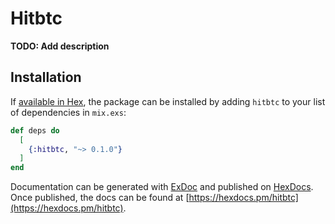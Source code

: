 # Hitbtc

**TODO: Add description**

## Installation

If [available in Hex](https://hex.pm/docs/publish), the package can be installed
by adding `hitbtc` to your list of dependencies in `mix.exs`:

```elixir
def deps do
  [
    {:hitbtc, "~> 0.1.0"}
  ]
end
```

Documentation can be generated with [ExDoc](https://github.com/elixir-lang/ex_doc)
and published on [HexDocs](https://hexdocs.pm). Once published, the docs can
be found at [https://hexdocs.pm/hitbtc](https://hexdocs.pm/hitbtc).

